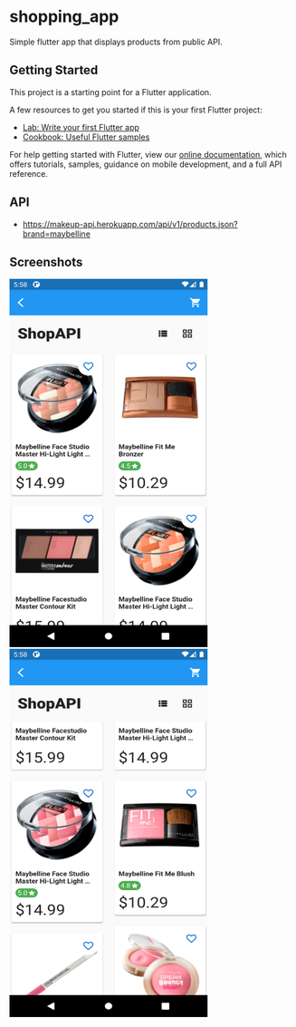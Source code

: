 # shopping_app

Simple flutter app that displays products from public API.

## Getting Started

This project is a starting point for a Flutter application.

A few resources to get you started if this is your first Flutter project:

- [Lab: Write your first Flutter app](https://flutter.dev/docs/get-started/codelab)
- [Cookbook: Useful Flutter samples](https://flutter.dev/docs/cookbook)

For help getting started with Flutter, view our
[online documentation](https://flutter.dev/docs), which offers tutorials,
samples, guidance on mobile development, and a full API reference.

## API 
- https://makeup-api.herokuapp.com/api/v1/products.json?brand=maybelline

## Screenshots

<p>
  <img src='Screenshots/Screenshot1.png' width='350' height='650'>
  <img src='Screenshots/Screenshot2.png' width='350' height='650'>
</p>
